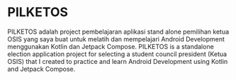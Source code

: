 # PILKETOS
PILKETOS adalah project pembelajaran aplikasi stand alone pemilihan ketua OSIS yang saya buat untuk melatih dan mempelajari Android Development menggunakan Kotlin dan Jetpack Compose.
PILKETOS is a standalone election application project for selecting a student council president (Ketua OSIS) that I created to practice and learn Android Development using Kotlin and Jetpack Compose.
